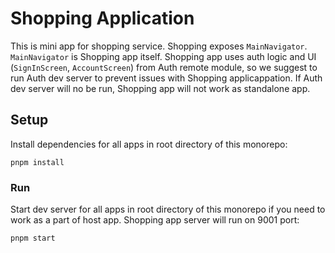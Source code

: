 # Shopping Application

This is mini app for shopping service. Shopping exposes `MainNavigator`. `MainNavigator` is Shopping app itself. Shopping app uses auth logic and UI (`SignInScreen`, `AccountScreen`) from Auth remote module, so we suggest to run Auth dev server to prevent issues with Shopping applicappation. If Auth dev server will no be run, Shopping app will not work as standalone app.

## Setup

Install dependencies for all apps in root directory of this monorepo:

```
pnpm install
```

### Run

Start dev server for all apps in root directory of this monorepo if you need to work as a part of host app. Shopping app server will run on 9001 port:

```
pnpm start
```
